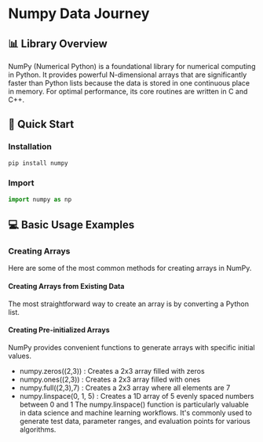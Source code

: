# Numpy Data Journey
##  📊 Library Overview 
NumPy (Numerical Python) is a foundational library for numerical computing in Python. It provides powerful N-dimensional arrays that are significantly faster than Python lists because the data is stored in one continuous place in memory. For optimal performance, its core routines are written in C and C++.
## 🚀 Quick Start
### Installation
```python
pip install numpy
```
### Import
```python
import numpy as np
```
## 💻 Basic Usage Examples
### Creating Arrays
Here are some of the most common methods for creating arrays in NumPy. 
#### Creating Arrays from Existing Data
The most straightforward way to create an array is by converting a Python list.
#### Creating Pre-initialized Arrays
NumPy provides convenient functions to generate arrays with specific initial values.
* numpy.zeros((2,3)) : Creates a 2x3 array filled with zeros
* numpy.ones((2,3)) : Creates a 2x3 array filled with ones
* numpy.full((2,3),7) : Creates a 2x3 array where all elements are 7
* numpy.linspace(0, 1, 5) : Creates a 1D array of 5 evenly spaced numbers between 0 and 1
The numpy.linspace() function is particularly valuable in data science and machine learning workflows. It's commonly used to generate test data, parameter ranges, and evaluation points for various algorithms.
